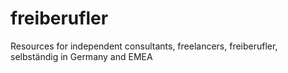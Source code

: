 # freiberufler
Resources for independent consultants, freelancers, freiberufler, selbständig in Germany and EMEA
